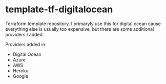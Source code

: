 # template-tf-digitalocean
Terraform template repository. I primaryly use this for digital ocean cause everything else is usually too expensive, but there are some additional providers I added.

Providers added in:
- Digital Ocean
- Azure
- AWS
- Heroku
- Google
